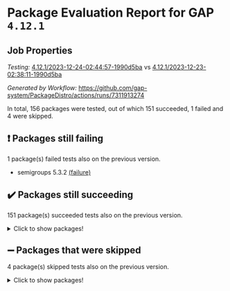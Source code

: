 # Package Evaluation Report for GAP `4.12.1`

## Job Properties

*Testing:* [4.12.1/2023-12-24-02:44:57-1990d5ba](https://github.com/gap-system/PackageDistro/blob/data/reports/4.12.1/2023-12-24-02:44:57-1990d5ba) vs [4.12.1/2023-12-23-02:38:11-1990d5ba](https://github.com/gap-system/PackageDistro/blob/data/reports/4.12.1/2023-12-23-02:38:11-1990d5ba)

*Generated by Workflow:* https://github.com/gap-system/PackageDistro/actions/runs/7311913274

In total, 156 packages were tested, out of which 151 succeeded, 1 failed and 4 were skipped.

## :exclamation: Packages still failing

1 package(s) failed tests also on the previous version.
- semigroups 5.3.2 [(failure)](https://github.com/gap-system/PackageDistro/actions/runs/7311913274/job/19922169799)

## :heavy_check_mark: Packages still succeeding

151 package(s) succeeded tests also on the previous version.
<details><summary>Click to show packages!</summary>

- 4ti2interface 2023.02-04 [(success)](https://github.com/gap-system/PackageDistro/actions/runs/7311913274/job/19922159032)
- ace 5.6.2 [(success)](https://github.com/gap-system/PackageDistro/actions/runs/7311913274/job/19922159134)
- aclib 1.3.2 [(success)](https://github.com/gap-system/PackageDistro/actions/runs/7311913274/job/19922159225)
- agt 0.3.1 [(success)](https://github.com/gap-system/PackageDistro/actions/runs/7311913274/job/19922159307)
- alnuth 3.2.1 [(success)](https://github.com/gap-system/PackageDistro/actions/runs/7311913274/job/19922159398)
- anupq 3.3.0 [(success)](https://github.com/gap-system/PackageDistro/actions/runs/7311913274/job/19922159492)
- atlasrep 2.1.7 [(success)](https://github.com/gap-system/PackageDistro/actions/runs/7311913274/job/19922159606)
- autodoc 2023.06.19 [(success)](https://github.com/gap-system/PackageDistro/actions/runs/7311913274/job/19922160759)
- automata 1.15 [(success)](https://github.com/gap-system/PackageDistro/actions/runs/7311913274/job/19922160935)
- automgrp 1.3.2 [(success)](https://github.com/gap-system/PackageDistro/actions/runs/7311913274/job/19922161051)
- autpgrp 1.11 [(success)](https://github.com/gap-system/PackageDistro/actions/runs/7311913274/job/19922161331)
- cap 2023.12-11 [(success)](https://github.com/gap-system/PackageDistro/actions/runs/7311913274/job/19922161585)
- caratinterface 2.3.6 [(success)](https://github.com/gap-system/PackageDistro/actions/runs/7311913274/job/19922161770)
- cddinterface 2022.11.01 [(success)](https://github.com/gap-system/PackageDistro/actions/runs/7311913274/job/19922161828)
- circle 1.6.6 [(success)](https://github.com/gap-system/PackageDistro/actions/runs/7311913274/job/19922161875)
- classicpres 1.22 [(success)](https://github.com/gap-system/PackageDistro/actions/runs/7311913274/job/19922161935)
- cohomolo 1.6.11 [(success)](https://github.com/gap-system/PackageDistro/actions/runs/7311913274/job/19922161989)
- congruence 1.2.5 [(success)](https://github.com/gap-system/PackageDistro/actions/runs/7311913274/job/19922162027)
- corelg 1.56 [(success)](https://github.com/gap-system/PackageDistro/actions/runs/7311913274/job/19922162083)
- crime 1.6 [(success)](https://github.com/gap-system/PackageDistro/actions/runs/7311913274/job/19922162133)
- crisp 1.4.6 [(success)](https://github.com/gap-system/PackageDistro/actions/runs/7311913274/job/19922162189)
- crypting 0.10.4 [(success)](https://github.com/gap-system/PackageDistro/actions/runs/7311913274/job/19922162242)
- cryst 4.1.27 [(success)](https://github.com/gap-system/PackageDistro/actions/runs/7311913274/job/19922162288)
- crystcat 1.1.10 [(success)](https://github.com/gap-system/PackageDistro/actions/runs/7311913274/job/19922162322)
- ctbllib 1.3.6 [(success)](https://github.com/gap-system/PackageDistro/actions/runs/7311913274/job/19922162369)
- cubefree 1.19 [(success)](https://github.com/gap-system/PackageDistro/actions/runs/7311913274/job/19922162424)
- curlinterface 2.3.2 [(success)](https://github.com/gap-system/PackageDistro/actions/runs/7311913274/job/19922162474)
- cvec 2.8.1 [(success)](https://github.com/gap-system/PackageDistro/actions/runs/7311913274/job/19922162516)
- datastructures 0.3.0 [(success)](https://github.com/gap-system/PackageDistro/actions/runs/7311913274/job/19922162564)
- deepthought 1.0.6 [(success)](https://github.com/gap-system/PackageDistro/actions/runs/7311913274/job/19922162616)
- design 1.8 [(success)](https://github.com/gap-system/PackageDistro/actions/runs/7311913274/job/19922162676)
- difsets 2.3.1 [(success)](https://github.com/gap-system/PackageDistro/actions/runs/7311913274/job/19922162726)
- digraphs 1.6.3 [(success)](https://github.com/gap-system/PackageDistro/actions/runs/7311913274/job/19922162780)
- edim 1.3.7 [(success)](https://github.com/gap-system/PackageDistro/actions/runs/7311913274/job/19922162834)
- example 4.3.4 [(success)](https://github.com/gap-system/PackageDistro/actions/runs/7311913274/job/19922162897)
- examplesforhomalg 2023.10-01 [(success)](https://github.com/gap-system/PackageDistro/actions/runs/7311913274/job/19922162954)
- factint 1.6.3 [(success)](https://github.com/gap-system/PackageDistro/actions/runs/7311913274/job/19922163018)
- ferret 1.0.9 [(success)](https://github.com/gap-system/PackageDistro/actions/runs/7311913274/job/19922163079)
- fga 1.5.0 [(success)](https://github.com/gap-system/PackageDistro/actions/runs/7311913274/job/19922163158)
- fining 1.5.6 [(success)](https://github.com/gap-system/PackageDistro/actions/runs/7311913274/job/19922163228)
- float 1.0.3 [(success)](https://github.com/gap-system/PackageDistro/actions/runs/7311913274/job/19922163297)
- format 1.4.3 [(success)](https://github.com/gap-system/PackageDistro/actions/runs/7311913274/job/19922164202)
- forms 1.2.9 [(success)](https://github.com/gap-system/PackageDistro/actions/runs/7311913274/job/19922164300)
- fplsa 1.2.6 [(success)](https://github.com/gap-system/PackageDistro/actions/runs/7311913274/job/19922164364)
- fr 2.4.12 [(success)](https://github.com/gap-system/PackageDistro/actions/runs/7311913274/job/19922164437)
- francy 2.0.3 [(success)](https://github.com/gap-system/PackageDistro/actions/runs/7311913274/job/19922164518)
- fwtree 1.3 [(success)](https://github.com/gap-system/PackageDistro/actions/runs/7311913274/job/19922164589)
- gapdoc 1.6.6 [(success)](https://github.com/gap-system/PackageDistro/actions/runs/7311913274/job/19922164684)
- gauss 2023.02-04 [(success)](https://github.com/gap-system/PackageDistro/actions/runs/7311913274/job/19922164766)
- gaussforhomalg 2023.11-01 [(success)](https://github.com/gap-system/PackageDistro/actions/runs/7311913274/job/19922164886)
- gbnp 1.0.5 [(success)](https://github.com/gap-system/PackageDistro/actions/runs/7311913274/job/19922164983)
- generalizedmorphismsforcap 2023.08-02 [(success)](https://github.com/gap-system/PackageDistro/actions/runs/7311913274/job/19922165085)
- genss 1.6.8 [(success)](https://github.com/gap-system/PackageDistro/actions/runs/7311913274/job/19922165180)
- gradedmodules 2023.09-01 [(success)](https://github.com/gap-system/PackageDistro/actions/runs/7311913274/job/19922165273)
- gradedringforhomalg 2023.08-01 [(success)](https://github.com/gap-system/PackageDistro/actions/runs/7311913274/job/19922165364)
- grape 4.9.0 [(success)](https://github.com/gap-system/PackageDistro/actions/runs/7311913274/job/19922165454)
- groupoids 1.73 [(success)](https://github.com/gap-system/PackageDistro/actions/runs/7311913274/job/19922165534)
- grpconst 2.6.4 [(success)](https://github.com/gap-system/PackageDistro/actions/runs/7311913274/job/19922165657)
- guarana 0.96.3 [(success)](https://github.com/gap-system/PackageDistro/actions/runs/7311913274/job/19922165767)
- guava 3.18 [(success)](https://github.com/gap-system/PackageDistro/actions/runs/7311913274/job/19922165850)
- hap 1.60 [(success)](https://github.com/gap-system/PackageDistro/actions/runs/7311913274/job/19922165930)
- hapcryst 0.1.15 [(success)](https://github.com/gap-system/PackageDistro/actions/runs/7311913274/job/19922166013)
- hecke 1.5.3 [(success)](https://github.com/gap-system/PackageDistro/actions/runs/7311913274/job/19922166111)
- help 3.5 [(success)](https://github.com/gap-system/PackageDistro/actions/runs/7311913274/job/19922166213)
- homalg 2023.10-01 [(success)](https://github.com/gap-system/PackageDistro/actions/runs/7311913274/job/19922166310)
- homalgtocas 2023.11-01 [(success)](https://github.com/gap-system/PackageDistro/actions/runs/7311913274/job/19922166414)
- idrel 2.45 [(success)](https://github.com/gap-system/PackageDistro/actions/runs/7311913274/job/19922166534)
- images 1.3.1 [(success)](https://github.com/gap-system/PackageDistro/actions/runs/7311913274/job/19922166633)
- intpic 0.3.0 [(success)](https://github.com/gap-system/PackageDistro/actions/runs/7311913274/job/19922166741)
- io 4.8.2 [(success)](https://github.com/gap-system/PackageDistro/actions/runs/7311913274/job/19922166850)
- io_forhomalg 2023.02-04 [(success)](https://github.com/gap-system/PackageDistro/actions/runs/7311913274/job/19922166973)
- irredsol 1.4.4 [(success)](https://github.com/gap-system/PackageDistro/actions/runs/7311913274/job/19922167091)
- json 2.1.1 [(success)](https://github.com/gap-system/PackageDistro/actions/runs/7311913274/job/19922167195)
- jupyterkernel 1.5.0 [(success)](https://github.com/gap-system/PackageDistro/actions/runs/7311913274/job/19922167295)
- jupyterviz 1.5.6 [(success)](https://github.com/gap-system/PackageDistro/actions/runs/7311913274/job/19922167378)
- kan 1.36 [(success)](https://github.com/gap-system/PackageDistro/actions/runs/7311913274/job/19922167455)
- kbmag 1.5.11 [(success)](https://github.com/gap-system/PackageDistro/actions/runs/7311913274/job/19922167540)
- laguna 3.9.6 [(success)](https://github.com/gap-system/PackageDistro/actions/runs/7311913274/job/19922167616)
- liealgdb 2.2.1 [(success)](https://github.com/gap-system/PackageDistro/actions/runs/7311913274/job/19922167693)
- liepring 2.8 [(success)](https://github.com/gap-system/PackageDistro/actions/runs/7311913274/job/19922167768)
- liering 2.4.2 [(success)](https://github.com/gap-system/PackageDistro/actions/runs/7311913274/job/19922167845)
- linearalgebraforcap 2023.12-05 [(success)](https://github.com/gap-system/PackageDistro/actions/runs/7311913274/job/19922167914)
- localizeringforhomalg 2023.10-01 [(success)](https://github.com/gap-system/PackageDistro/actions/runs/7311913274/job/19922167969)
- loops 3.4.3 [(success)](https://github.com/gap-system/PackageDistro/actions/runs/7311913274/job/19922168032)
- lpres 1.0.3 [(success)](https://github.com/gap-system/PackageDistro/actions/runs/7311913274/job/19922168086)
- majoranaalgebras 1.5.1 [(success)](https://github.com/gap-system/PackageDistro/actions/runs/7311913274/job/19922168141)
- mapclass 1.4.6 [(success)](https://github.com/gap-system/PackageDistro/actions/runs/7311913274/job/19922168186)
- matgrp 0.70 [(success)](https://github.com/gap-system/PackageDistro/actions/runs/7311913274/job/19922168228)
- matricesforhomalg 2023.11-02 [(success)](https://github.com/gap-system/PackageDistro/actions/runs/7311913274/job/19922168269)
- modisom 2.5.4 [(success)](https://github.com/gap-system/PackageDistro/actions/runs/7311913274/job/19922168307)
- modulepresentationsforcap 2023.10-01 [(success)](https://github.com/gap-system/PackageDistro/actions/runs/7311913274/job/19922168355)
- modules 2023.10-01 [(success)](https://github.com/gap-system/PackageDistro/actions/runs/7311913274/job/19922168408)
- monoidalcategories 2023.11-02 [(success)](https://github.com/gap-system/PackageDistro/actions/runs/7311913274/job/19922168465)
- nconvex 2022.09-01 [(success)](https://github.com/gap-system/PackageDistro/actions/runs/7311913274/job/19922168516)
- nilmat 1.4.2 [(success)](https://github.com/gap-system/PackageDistro/actions/runs/7311913274/job/19922168569)
- nock 1.5 [(success)](https://github.com/gap-system/PackageDistro/actions/runs/7311913274/job/19922168623)
- normalizinterface 1.3.6 [(success)](https://github.com/gap-system/PackageDistro/actions/runs/7311913274/job/19922168666)
- nq 2.5.10 [(success)](https://github.com/gap-system/PackageDistro/actions/runs/7311913274/job/19922168723)
- numericalsgps 1.3.1 [(success)](https://github.com/gap-system/PackageDistro/actions/runs/7311913274/job/19922168774)
- openmath 11.5.3 [(success)](https://github.com/gap-system/PackageDistro/actions/runs/7311913274/job/19922168821)
- orb 4.9.0 [(success)](https://github.com/gap-system/PackageDistro/actions/runs/7311913274/job/19922168868)
- packagemanager 1.4.2 [(success)](https://github.com/gap-system/PackageDistro/actions/runs/7311913274/job/19922168915)
- patternclass 2.4.3 [(success)](https://github.com/gap-system/PackageDistro/actions/runs/7311913274/job/19922168958)
- permut 2.0.4 [(success)](https://github.com/gap-system/PackageDistro/actions/runs/7311913274/job/19922169003)
- polenta 1.3.10 [(success)](https://github.com/gap-system/PackageDistro/actions/runs/7311913274/job/19922169037)
- polymaking 0.8.7 [(success)](https://github.com/gap-system/PackageDistro/actions/runs/7311913274/job/19922169065)
- primgrp 3.4.4 [(success)](https://github.com/gap-system/PackageDistro/actions/runs/7311913274/job/19922169107)
- profiling 2.5.4 [(success)](https://github.com/gap-system/PackageDistro/actions/runs/7311913274/job/19922169151)
- qpa 1.34 [(success)](https://github.com/gap-system/PackageDistro/actions/runs/7311913274/job/19922169202)
- quagroup 1.8.3 [(success)](https://github.com/gap-system/PackageDistro/actions/runs/7311913274/job/19922169240)
- radiroot 2.9 [(success)](https://github.com/gap-system/PackageDistro/actions/runs/7311913274/job/19922169292)
- rcwa 4.7.1 [(success)](https://github.com/gap-system/PackageDistro/actions/runs/7311913274/job/19922169357)
- rds 1.8 [(success)](https://github.com/gap-system/PackageDistro/actions/runs/7311913274/job/19922169403)
- recog 1.4.2 [(success)](https://github.com/gap-system/PackageDistro/actions/runs/7311913274/job/19922169454)
- repndecomp 1.3.0 [(success)](https://github.com/gap-system/PackageDistro/actions/runs/7311913274/job/19922169496)
- repsn 3.1.1 [(success)](https://github.com/gap-system/PackageDistro/actions/runs/7311913274/job/19922169551)
- resclasses 4.7.3 [(success)](https://github.com/gap-system/PackageDistro/actions/runs/7311913274/job/19922169594)
- ringsforhomalg 2023.11-02 [(success)](https://github.com/gap-system/PackageDistro/actions/runs/7311913274/job/19922169645)
- sco 2023.08-01 [(success)](https://github.com/gap-system/PackageDistro/actions/runs/7311913274/job/19922169699)
- scscp 2.4.1 [(success)](https://github.com/gap-system/PackageDistro/actions/runs/7311913274/job/19922169753)
- sglppow 2.3 [(success)](https://github.com/gap-system/PackageDistro/actions/runs/7311913274/job/19922169959)
- sgpviz 0.999.5 [(success)](https://github.com/gap-system/PackageDistro/actions/runs/7311913274/job/19922170008)
- simpcomp 2.1.14 [(success)](https://github.com/gap-system/PackageDistro/actions/runs/7311913274/job/19922170067)
- singular 2023.02.09 [(success)](https://github.com/gap-system/PackageDistro/actions/runs/7311913274/job/19922170118)
- sl2reps 1.1 [(success)](https://github.com/gap-system/PackageDistro/actions/runs/7311913274/job/19922170165)
- sla 1.5.3 [(success)](https://github.com/gap-system/PackageDistro/actions/runs/7311913274/job/19922170214)
- smallgrp 1.5.3 [(success)](https://github.com/gap-system/PackageDistro/actions/runs/7311913274/job/19922170265)
- smallsemi 0.6.13 [(success)](https://github.com/gap-system/PackageDistro/actions/runs/7311913274/job/19922170318)
- sonata 2.9.6 [(success)](https://github.com/gap-system/PackageDistro/actions/runs/7311913274/job/19922170375)
- sophus 1.27 [(success)](https://github.com/gap-system/PackageDistro/actions/runs/7311913274/job/19922170424)
- sotgrps 1.2 [(success)](https://github.com/gap-system/PackageDistro/actions/runs/7311913274/job/19922170473)
- spinsym 1.5.2 [(success)](https://github.com/gap-system/PackageDistro/actions/runs/7311913274/job/19922170531)
- standardff 1.0 [(success)](https://github.com/gap-system/PackageDistro/actions/runs/7311913274/job/19922170586)
- symbcompcc 1.3.2 [(success)](https://github.com/gap-system/PackageDistro/actions/runs/7311913274/job/19922170662)
- thelma 1.3 [(success)](https://github.com/gap-system/PackageDistro/actions/runs/7311913274/job/19922170707)
- tomlib 1.2.9 [(success)](https://github.com/gap-system/PackageDistro/actions/runs/7311913274/job/19922170754)
- toolsforhomalg 2023.11-01 [(success)](https://github.com/gap-system/PackageDistro/actions/runs/7311913274/job/19922170811)
- toric 1.9.5 [(success)](https://github.com/gap-system/PackageDistro/actions/runs/7311913274/job/19922170870)
- toricvarieties 2022.07.13 [(success)](https://github.com/gap-system/PackageDistro/actions/runs/7311913274/job/19922170941)
- transgrp 3.6.5 [(success)](https://github.com/gap-system/PackageDistro/actions/runs/7311913274/job/19922171011)
- ugaly 4.1.3 [(success)](https://github.com/gap-system/PackageDistro/actions/runs/7311913274/job/19922171073)
- unipot 1.5 [(success)](https://github.com/gap-system/PackageDistro/actions/runs/7311913274/job/19922171151)
- unitlib 4.2.0 [(success)](https://github.com/gap-system/PackageDistro/actions/runs/7311913274/job/19922171222)
- utils 0.84 [(success)](https://github.com/gap-system/PackageDistro/actions/runs/7311913274/job/19922171292)
- uuid 0.7 [(success)](https://github.com/gap-system/PackageDistro/actions/runs/7311913274/job/19922171365)
- walrus 0.9991 [(success)](https://github.com/gap-system/PackageDistro/actions/runs/7311913274/job/19922171452)
- wedderga 4.10.4 [(success)](https://github.com/gap-system/PackageDistro/actions/runs/7311913274/job/19922171550)
- xmod 2.91 [(success)](https://github.com/gap-system/PackageDistro/actions/runs/7311913274/job/19922171653)
- xmodalg 1.23 [(success)](https://github.com/gap-system/PackageDistro/actions/runs/7311913274/job/19922171754)
- yangbaxter 0.10.3 [(success)](https://github.com/gap-system/PackageDistro/actions/runs/7311913274/job/19922171836)
- zeromqinterface 0.14 [(success)](https://github.com/gap-system/PackageDistro/actions/runs/7311913274/job/19922171933)
</details>

## :heavy_minus_sign: Packages that were skipped

4 package(s) skipped tests also on the previous version.
<details><summary>Click to show packages!</summary>

- browse 1.8.21 [(skipped)](https://github.com/gap-system/PackageDistro/actions/runs/7311913274/job/19921958774)
- itc 1.5.1 [(skipped)](https://github.com/gap-system/PackageDistro/actions/runs/7311913274/job/19921958774)
- polycyclic 2.16 [(skipped)](https://github.com/gap-system/PackageDistro/actions/runs/7311913274/job/19921958774)
- xgap 4.31 [(skipped)](https://github.com/gap-system/PackageDistro/actions/runs/7311913274/job/19921958774)
</details>

